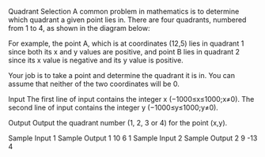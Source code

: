 Quadrant Selection
A common problem in mathematics is to determine which quadrant a given point lies in. There are four quadrants, numbered from 1 to 4, as shown in the diagram below:

For example, the point A, which is at coordinates (12,5) lies in quadrant 1 since both its x and y values are positive, and point B lies in quadrant 2 since its x value is negative and its y value is positive.

Your job is to take a point and determine the quadrant it is in. You can assume that neither of the two coordinates will be 0.

Input
The first line of input contains the integer x (−1000≤x≤1000;x≠0). The second line of input contains the integer y (−1000≤y≤1000;y≠0).

Output
Output the quadrant number (1, 2, 3 or 4) for the point (x,y).

Sample Input 1	Sample Output 1
10
6
1
Sample Input 2	Sample Output 2
9
-13
4
